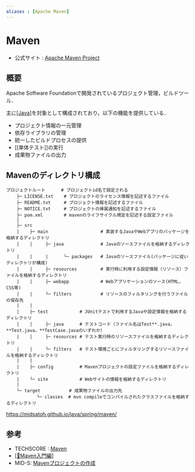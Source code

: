 ```yaml
---
aliases : [Apache Maven]
---
```


# Maven
- 公式サイト : [Apache Maven Project](https://maven.apache.org/)

## 概要
Apache Software Foundationで開発されているプロジェクト管理，ビルドツール．

主に[[Java]]を対象として構成されており，以下の機能を提供している．
- プロジェクト情報の一元管理
- 依存ライブラリの管理
- 統一したビルドプロセスの提供
- [[単体テスト]]の実行
- 成果物ファイルの出力

## Mavenのディレクトリ構成
```
プロジェクトルート      # プロジェクトid名で設定される
    ├─ LICENSE.txt    # プロジェクトのライセンス情報を記述するファイル
    ├─ README.txt     # プロジェクト情報を記述するファイル
    ├─ NOTICE.txt     # プロジェクトの帰属通知を記述するファイル
    ├─ pom.xml        # mavenのライフサイクル規定を記述する設定ファイル
    |
    ├─ src
    |    ├─ main                    # 実装するJavaやWebアプリのパッケージを格納するディレクトリ
    |    |     ├─ java              # Javaのソースファイルを格納するディレクトリ
    |    |     |      └─ packages   # Javaのソースファイル(パッケージに従いディレクトリが構成)
    |    |     ├─ resources         # 実行時に利用する設定情報（リソース）ファイルを格納するディレクトリ
    |    |     ├─ webapp            # Webアプリケーションのソース(HTML，CSS等)
    |    |     └─ filters           # リソースのフィルタリングを行うファイルの保存先
    |    |
    |    ├─ test            # JUnitテストで利用するJavaや設定情報を格納するディレクトリ
    |    |     ├─ java      # テストコード（ファイル名はTest**.java，**Test.java，**TestCase.javaのいずれか）
    |    |     ├─ resources # テスト実行時のリソースファイルを格納するディレクトリ
    |    |     └─ filters   # テスト環境ごとにフィルタリングするリソースファイルを格納するディレクトリ
    |    |
    |    ├─ config          # Mavenプロジェクトの設定ファイルを格納するディレクトリ
    |    └─ site            # Webサイトの情報を格納するディレクトリ
    |
    └─ target           # 成果物ファイルの出力先
    　      └─ classes  # mvn compileでコンパイルされたクラスファイルを格納するディレクトリ

```
https://midsatoh.github.io/java/spring/maven/


## 参考
- TECHSCORE : [Maven](https://www.techscore.com/tech/Java/ApacheJakarta/Maven/)
- [[📗Maven入門編]]
- MID-S: [Mavenプロジェクトの作成](https://midsatoh.github.io/java/spring/maven/)


[//begin]: # "Autogenerated link references for markdown compatibility"
[Java]: Java.md "Java"
[📗Maven入門編]: ../../private/📗Reading/📗paiza/%F0%9F%93%97Maven%E5%85%A5%E9%96%80%E7%B7%A8.md "📗Maven入門編"
[//end]: # "Autogenerated link references"